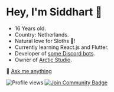 # Hey, I'm Siddhart 👋
* 16 Years old. 
* Country: Netherlands.
* Natural love for Sloths 🦥!
* Currently learning React.js and Flutter.
* Developer of [some Discord bots](https://top.gg/user/288392976495935498).
* Owner of [Arctic Studio](https://www.arcticstudio.info).

💬 [Ask me anything](https://siddhart.dev/)


![Profile views](https://gpvc.arturio.dev/Siddhartt)
<a href="https://discord.gg/wzF9qfC"><img src="https://img.shields.io/discord/664194615817142302.svg?style=flat&label=Join%20Community&color=7289DA" alt="Join Community Badge"/></a><br>
